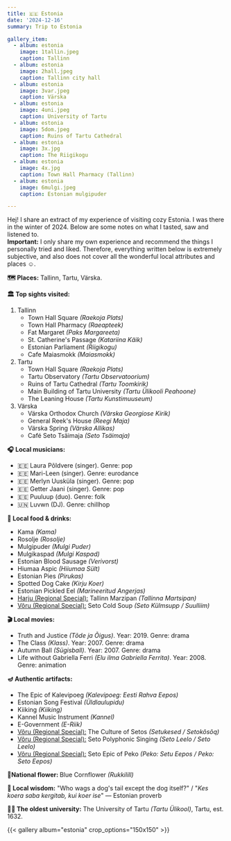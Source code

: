 ```yaml
---
title: 🇪🇪 Estonia
date: '2024-12-16'
summary: Trip to Estonia

gallery_item:
  - album: estonia
    image: 1tallin.jpeg
    caption: Tallinn
  - album: estonia
    image: 2hall.jpeg
    caption: Tallinn city hall
  - album: estonia
    image: 3var.jpeg
    caption: Värska
  - album: estonia
    image: 4uni.jpeg
    caption: University of Tartu
  - album: estonia
    image: 5dom.jpeg
    caption: Ruins of Tartu Cathedral
  - album: estonia
    image: 3x.jpg
    caption: The Riigikogu
  - album: estonia
    image: 4x.jpg
    caption: Town Hall Pharmacy (Tallinn)
  - album: estonia
    image: 6mulgi.jpeg
    caption: Estonian mulgipuder

---
```

Hej! I share an extract of my experience of visiting cozy Estonia. I was there in the winter of 2024. Below are some notes on what I tasted, saw and listened to.<br>
<b>Important:</b> I only share my own experience and recommend the things I personally tried and liked. Therefore, everything written below is extremely subjective, and also does not cover all the wonderful local attributes and places ☺️.

<b>🗺 Places:</b> Tallinn, Tartu, Värska.<br>

<b>🏛 Top sights visited: </b>
1. Tallinn
    - Town Hall Square <i>(Raekoja Plats)</i>
    - Town Hall Pharmacy <i>(Raeapteek)</i>
    - Fat Margaret <i>(Paks Margareeta)</i>
    - St. Catherine's Passage <i>(Katariina Käik)</i>
    - Estonian Parliament <i>(Riigikogu)</i>
    - Cafe Maiasmokk <i>(Maiasmokk)</i>
2. Tartu
    - Town Hall Square <i>(Raekoja Plats)</i>
    - Tartu Observatory <i>(Tartu Observatoorium)</i>
    - Ruins of Tartu Cathedral <i>(Tartu Toomkirik)</i>
    - Main Building of Tartu University <i>(Tartu Ülikooli Peahoone)</i>
    - The Leaning House <i>(Tartu Kunstimuuseum)</i>
3. Värska
    - Värska Orthodox Church <i>(Värska Georgiose Kirik)</i>
    - General Reek's House <i>(Reegi Maja)</i>
    - Värska Spring <i>(Värska Allikas)</i>
    - Café Seto Tsäimaja <i>(Seto Tsäimaja)</i>
  

<b>🎧 Local musicians: </b>
- 🇪🇪 Laura Põldvere (singer). Genre: pop
- 🇪🇪 Mari-Leen (singer). Genre: eurodance
- 🇪🇪 Merlyn Uusküla (singer). Genre: pop
- 🇪🇪 Getter Jaani (singer). Genre: pop
- 🇪🇪 Puuluup (duo). Genre: folk
- 🇺🇳 Luvwn (DJ). Genre: chillhop


<b>🥘 Local food & drinks: </b>
- Kama <i>(Kama)</i>
- Rosolje <i>(Rosolje)</i>
- Mulgipuder <i>(Mulgi Puder)</i>
- Mulgikaspad <i>(Mulgi Kaspad)</i>
- Estonian Blood Sausage <i>(Verivorst)</i>
- Hiumaa Aspic <i>(Hiiumaa Sült)</i>
- Estonian Pies <i>(Pirukas)</i>
- Spotted Dog Cake <i>(Kirju Koer)</i>
- Estonian Pickled Eel <i>(Marineeritud Angerjas)</i>
- <u>Harju (Regional Special):</u> Tallinn Marzipan <i>(Tallinna Martsipan)</i>
- <u>Võru (Regional Special):</u> Seto Cold Soup <i>(Seto Külmsupp / Suulliim)</i>


<b>🎬 Local movies:</b>
- Truth and Justice <i>(Tõde ja Õigus)</i>. Year: 2019. Genre: drama
- The Class <i>(Klass)</i>. Year: 2007. Genre: drama
- Autumn Ball <i>(Sügisball)</i>. Year: 2007. Genre: drama
- Life without Gabriella Ferri <i>(Elu ilma Gabriella Ferrita)</i>. Year: 2008. Genre: animation


<b>🪔 Authentic artifacts:</b>
- The Epic of Kalevipoeg <i>(Kalevipoeg: Eesti Rahva Eepos)</i>
- Estonian Song Festival <i>(Üldlaulupidu)</i> 
- Kiiking <i>(Kiiking)</i>
- Kannel Music Instrument <i>(Kannel)</i>
- E-Government <i>(E-Riik)</i>
- <u>Võru (Regional Special):</u> The Culture of Setos <i>(Setukesed / Setokõsõq)</i>
- <u>Võru (Regional Special):</u> Seto Polyphonic Singing <i>(Seto Leelo / Seto Leelo)</i>
- <u>Võru (Regional Special):</u> Seto Epic of Peko <i>(Peko: Setu Eepos / Peko: Seto Eepos)</i>


<b>💐National flower: </b> Blue Cornflower <i>(Rukkilill)</i>


<b>🦉 Local wisdom:</b> "Who wags a dog's tail except the dog itself?"  / "<i>Kes koera saba kergitab, kui koer ise</i>" — Estonian proverb


<b>👨‍🎓 The oldest university:</b> The University of Tartu <i>(Tartu Ülikool)</i>, Tartu, est. 1632. 

{{< gallery album="estonia" crop_options="150x150" >}}
   

